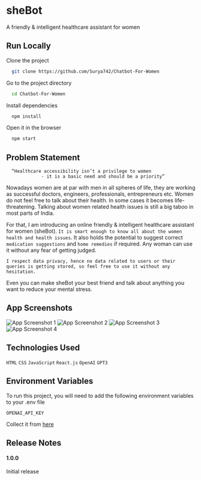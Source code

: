 # sheBot

A friendly & intelligent healthcare assistant for women


## Run Locally

Clone the project

```bash
  git clone https://github.com/Surya742/Chatbot-For-Women
```

Go to the project directory

```bash
  cd Chatbot-For-Women
```

Install dependencies

```bash
  npm install
```

Open it in the browser

```bash
  npm start
```

## Problem Statement

```http
  “Healthcare accessibility isn’t a privilege to women
             - it is a basic need and should be a priority”
```

Nowadays women are at par with men in all spheres of life, they are working as
successful doctors, engineers, professionals, entrepreneurs etc. Women do not feel free
to talk about their health. In some cases it becomes life-threatening. Talking about
women related health issues is still a big taboo in most parts of India.

For that, I am introducing an online friendly & intelligent healthcare assistant for women (sheBot). `It is smart enough to know all about the women health and health issues`. It also holds the potential to suggest correct `medication suggestions` and `home remedies` if required. Any woman can use it without any fear of getting judged.

`I respect data privacy, hence no data related to users or their queries is getting stored, so feel free to use it without any hesitation.`

Even you can make sheBot your best friend and talk about anything you want to reduce your mental stress. 
## App Screenshots

![App Screenshot 1](./src/assests/sheBot-1.png)
![App Screenshot 2](./src/assests/sheBot-2.png)
![App Screenshot 3](./src/assests/sheBot-3.png)
![App Screenshot 4](./src/assests/sheBot-4.png)


## Technologies Used
`HTML`
`CSS`
`JavaScript`
`React.js`
`OpenAI`
`GPT3`




## Environment Variables

To run this project, you will need to add the following environment variables to your .env file

`OPENAI_API_KEY`

Collect it from [here](https://openai.com/)


## Release Notes

#### 1.0.0
Initial release
